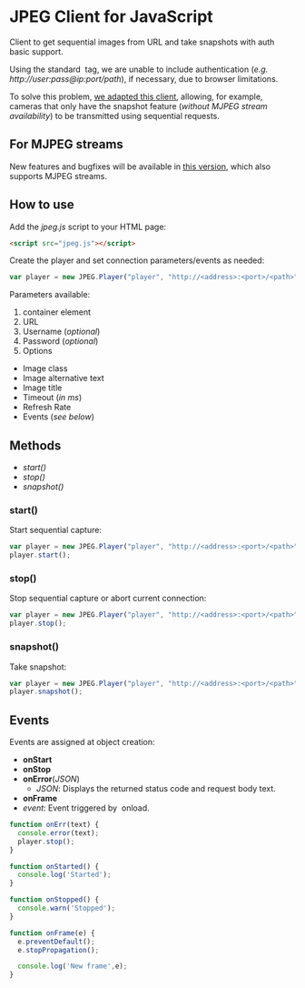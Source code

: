 # JPEG Client for JavaScript
Client to get sequential images from URL and take snapshots with auth basic support.

Using the standard **<img>** tag, we are unable to include authentication (_e.g. http://user:pass@ip:port/path_), if necessary, due to browser limitations.

To solve this problem, [we adapted this client](https://gist.github.com/codebrainz/eeeeead894e8bdff059b), allowing, for example, cameras that only have the snapshot feature (_without MJPEG stream availability_) to be transmitted using sequential requests.

## For MJPEG streams
New features and bugfixes will be available in [this version](https://github.com/daleffe/mjpeg.js), which also supports MJPEG streams.

## How to use

Add the *jpeg.js* script to your HTML page:
```html
<script src="jpeg.js"></script>
```

Create the player and set connection parameters/events as needed:
```javascript
var player = new JPEG.Player("player", "http://<address>:<port>/<path>", "<username>", "<password>", {onError:  onErr, onStart: onStarted, onStop: onStopped});
```
Parameters available:
1. container element
2. URL
3. Username (_optional_)
4. Password (_optional_)
5. Options
* Image class
* Image alternative text
* Image title
* Timeout (_in ms_)
* Refresh Rate
* Events (_see below_)

## Methods
* _start()_
* _stop()_
* _snapshot()_

### **start()**
Start sequential capture:
```javascript
var player = new JPEG.Player("player", "http://<address>:<port>/<path>", "<username>", "<password>", {onStart: onStarted});
player.start();
```

### **stop()**
Stop sequential capture or abort current connection:
```javascript
var player = new JPEG.Player("player", "http://<address>:<port>/<path>", "<username>", "<password>", {onStop: onStopped});
player.stop();
```

### **snapshot()**
Take snapshot:
```javascript
var player = new JPEG.Player("player", "http://<address>:<port>/<path>", "<username>", "<password>", {onError:  onErr, onStart: onStarted, onStop: onStopped});
player.snapshot();
```

## Events
Events are assigned at object creation:
* **onStart**
* **onStop**
* **onError**(_JSON_)
  * _JSON_: Displays the returned status code and request body text.
* **onFrame**
 * _event_: Event triggered by ***<img>*** onload.

```javascript
function onErr(text) {
  console.error(text);
  player.stop();
}

function onStarted() {
  console.log('Started');
}

function onStopped() {
  console.warn('Stopped');
}

function onFrame(e) {
  e.preventDefault();
  e.stopPropagation();

  console.log('New frame',e);
}
```